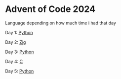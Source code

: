 # Advent of Code 2024

Language depending on how much time i had that day

Day 1: [Python](01.py)

Day 2: [Zig](02.zig)

Day 3: [Python](03.py)

Day 4: [C](04.c)

Day 5: [Python](05.py)